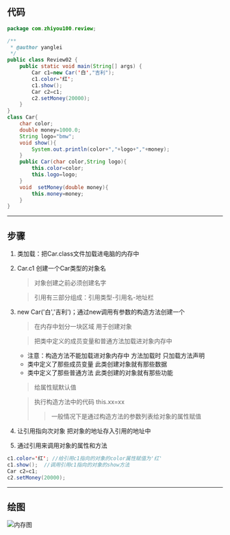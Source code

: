 ## 代码
```java
package com.zhiyou100.review;

/**
 * @author yanglei
 */
public class Review02 {
    public static void main(String[] args) {
        Car c1=new Car('白',"吉利");
        c1.color='红';
        c1.show();
        Car c2=c1;
        c2.setMoney(20000);
    }
}
class Car{
    char color;
    double money=1000.0;
    String logo="bmw";
    void show(){
        System.out.println(color+","+logo+","+money);
    }
    public Car(char color,String logo){
        this.color=color;
        this.logo=logo;
    }
    void  setMoney(double money){
        this.money=money;
    }
}
```
***
## 步骤
1. 类加载：把Car.class文件加载进电脑的内存中

1. Car.c1 创建一个Car类型的对象名

    > 对象创建之前必须创建名字
 
    > 引用有三部分组成：引用类型-引用名-地址栏                      
         
1. new Car('白','吉利')；通过new调用有参数的构造方法创建一个

    > 在内存中划分一块区域 用于创建对象

    > 把类中定义的成员变量和普通方法加载进对象内存中
    * 注意：构造方法不能加载进对象内存中 方法加载时 只加载方法声明                                                                                                                                                                                                      
    * 类中定义了那些成员变量 此类创建对象就有那些数据                                                                                                                                                                                                                        
    * 类中定义了那些普通方法 此类创建的对象就有那些功能                        
    
    > 给属性赋默认值                                                                 

    > 执行构造方法中的代码 this.xx=xx 
    >> 一般情况下是通过构造方法的参数列表给对象的属性赋值
                                                                                                                                                                                                                                                                                                                                                                                                                                                                                                                                                                                                                                                                                                                                                                                   
 1. 让引用指向次对象 把对象的地址存入引用的地址中
 
 1. 通过引用来调用对象的属性和方法
```java
c1.color='红'; //给引用c1指向的对象的color属性赋值为'红'
c1.show();  //调用引用c1指向的对象的show方法
Car c2=c1; 
c2.setMoney(20000);
```
***
## 绘图
![内存图](https://pic.downk.cc/item/5e3924d92fb38b8c3ca12d96.png)
